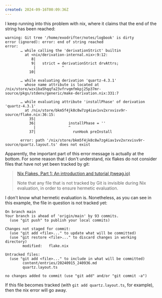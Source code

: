 ```yaml
---
created: 2024-09-16T00:09:36Z
---
```


I keep running into this problem with nix, where it claims that the end of the string has been reached:

```
warning: Git tree '/home/exodrifter/notes/logbook' is dirty
error (ignored): error: end of string reached
error:
       … while calling the 'derivationStrict' builtin
         at <nix/derivation-internal.nix>:9:12:
            8|
            9|   strict = derivationStrict drvAttrs;
             |            ^
           10|

       … while evaluating derivation 'quartz-4.3.1'
         whose name attribute is located at /nix/store/wzx1ba5hqqfa23vfrvqmfmkpj25p37mr-source/pkgs/stdenv/generic/make-derivation.nix:331:7

       … while evaluating attribute 'installPhase' of derivation 'quartz-4.3.1'
         at /nix/store/bkm5f4jk8c8w7zg4iav1vv2xrxvisv9r-source/flake.nix:36:15:
           35|
           36|               installPhase = ''
             |               ^
           37|                 runHook preInstall

       error: path '/nix/store/bkm5f4jk8c8w7zg4iav1vv2xrxvisv9r-source/quartz.layout.ts' does not exist
```

Apparently, the important part of this error message is actually at the bottom. For some reason that I don't understand, nix flakes do not consider files that have not yet been tracked by git:

> [Nix Flakes, Part 1: An introduction and tutorial (tweag.io)](https://www.tweag.io/blog/2020-05-25-flakes/)
>
> Note that any file that is not tracked by Git is invisible during Nix evaluation, in order to ensure hermetic evaluation.

I don't know what hermetic evaluation is. Nonetheless, as you can see in this example, the file in question is not tracked yet:

```
On branch main
Your branch is ahead of 'origin/main' by 93 commits.
  (use "git push" to publish your local commits)

Changes not staged for commit:
  (use "git add <file>..." to update what will be committed)
  (use "git restore <file>..." to discard changes in working directory)
        modified:   flake.nix

Untracked files:
  (use "git add <file>..." to include in what will be committed)
        content/entries/20240915_240936.md
        quartz.layout.ts

no changes added to commit (use "git add" and/or "git commit -a")
```

If this file becomes tracked (with `git add quartz.layout.ts`, for example), then the nix error will go away.

